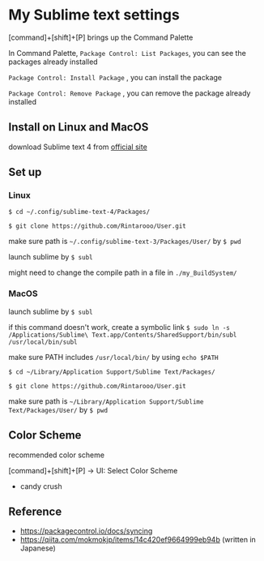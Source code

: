 # My Sublime text settings

[command]+[shift]+[P]
brings up the Command Palette

In Command Palette, 
`Package Control: List Packages`, you can see the packages already installed

`Package Control: Install Package` , you can install the package

`Package Control: Remove Package` , you can remove the package already installed

## Install on Linux and MacOS
download Sublime text 4 from [official site](https://www.sublimetext.com/download)

## Set up
### Linux
  
`$ cd ~/.config/sublime-text-4/Packages/`
  
`$ git clone https://github.com/Rintarooo/User.git`
  
make sure path is `~/.config/sublime-text-3/Packages/User/` by `$ pwd`
  
launch sublime by `$ subl`
  
might need to change the compile path in a file in `./my_BuildSystem/`
  
  
### MacOS
  
launch sublime by `$ subl`
  
if this command doesn't work, create a symbolic link `$ sudo ln -s /Applications/Sublime\ Text.app/Contents/SharedSupport/bin/subl /usr/local/bin/subl`
  
make sure PATH includes `/usr/local/bin/` by using `echo $PATH`

`$ cd ~/Library/Application Support/Sublime Text/Packages/`
  
`$ git clone https://github.com/Rintarooo/User.git`
  
make sure path is `~/Library/Application Support/Sublime Text/Packages/User/` by `$ pwd`

## Color Scheme
recommended color scheme

[command]+[shift]+[P] -> UI: Select Color Scheme
* candy crush


## Reference
* https://packagecontrol.io/docs/syncing
* https://qiita.com/mokmokjp/items/14c420ef9664999eb94b (written in Japanese)

